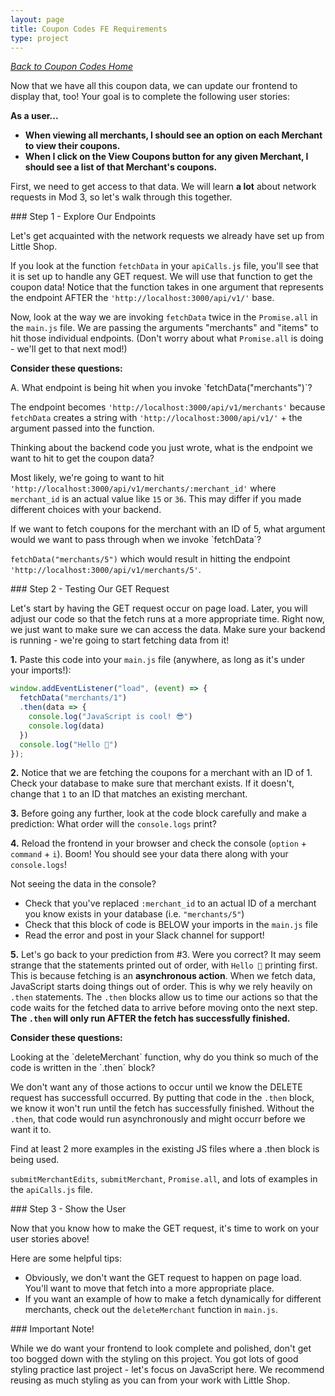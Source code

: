 ```yaml
---
layout: page
title: Coupon Codes FE Requirements
type: project
---
```


_[Back to Coupon Codes Home](./index)_


Now that we have all this coupon data, we can update our frontend to display that, too! Your goal is to complete the following user stories:

**As a user...**
- **When viewing all merchants, I should see an option on each Merchant to view their coupons.**
- **When I click on the View Coupons button for any given Merchant, I should see a list of that Merchant's coupons.**

First, we need to get access to that data. We will learn **a lot** about network requests in Mod 3, so let's walk through this together. 

<section class="dropdown">
### Step 1 - Explore Our Endpoints

Let's get acquainted with the network requests we already have set up from Little Shop.

If you look at the function `fetchData` in your `apiCalls.js` file, you'll see that it is set up to handle any GET request. We will use that function to get the coupon data! Notice that the function takes in one argument that represents the endpoint AFTER the `'http://localhost:3000/api/v1/'` base. 

Now, look at the way we are invoking `fetchData` twice in the `Promise.all` in the `main.js` file. We are passing the arguments "merchants" and "items" to hit those individual endpoints. (Don't worry about what `Promise.all` is doing - we'll get to that next mod!) 

**Consider these questions:**  
<section class="dropdown">
<p class="dropdown-header">A. What endpoint is being hit when you invoke `fetchData("merchants")`?</p>

 The endpoint becomes `'http://localhost:3000/api/v1/merchants'` because `fetchData` creates a string with `'http://localhost:3000/api/v1/'` + the argument passed into the function.
</section>
<section class="dropdown">
<p class="dropdown-header">Thinking about the backend code you just wrote, what is the endpoint we want to hit to get the coupon data?</p>

Most likely, we're going to want to hit `'http://localhost:3000/api/v1/merchants/:merchant_id'` where `merchant_id` is an actual value like `15` or `36`. This may differ if you made different choices with your backend. 
</section>
<section class="dropdown">
<p class="dropdown-header">If we want to fetch coupons for the merchant with an ID of 5, what argument would we want to pass through when we invoke `fetchData`?</p>

`fetchData("merchants/5")` which would result in hitting the endpoint `'http://localhost:3000/api/v1/merchants/5'`.
</section>
</section>

<section class="dropdown">
### Step 2 - Testing Our GET Request

Let's start by having the GET request occur on page load. Later, you will adjust our code so that the fetch runs at a more appropriate time. Right now, we just want to make sure we can access the data. Make sure your backend is running - we're going to start fetching data from it!

**1.** Paste this code into your `main.js` file (anywhere, as long as it's under your imports!):

```js
window.addEventListener("load", (event) => {
  fetchData("merchants/1")
  .then(data => {
    console.log("JavaScript is cool! 😎")
    console.log(data)
  })
  console.log("Hello 👋")
});
```

**2.** Notice that we are fetching the coupons for a merchant with an ID of 1. Check your database to make sure that merchant exists. If it doesn't, change that `1` to an ID that matches an existing merchant.

**3.** Before going any further, look at the code block carefully and make a prediction: What order will the `console.logs` print?

**4.** Reload the frontend in your browser and check the console (`option` + `command` + `i`). Boom! You should see your data there along with your `console.logs`!
<section class="dropdown">
<p class="dropdown-header">Not seeing the data in the console?</p>

- Check that you've replaced `:merchant_id` to an actual ID of a merchant you know exists in your database (i.e. `"merchants/5"`)
- Check that this block of code is BELOW your imports in the `main.js` file
- Read the error and post in your Slack channel for support!
</section>

**5.** Let's go back to your prediction from #3. Were you correct? It may seem strange that the statements printed out of order, with `Hello 👋` printing first. This is because fetching is an **asynchronous action**. When we fetch data, JavaScript starts doing things out of order. This is why we rely heavily on `.then` statements. The `.then` blocks allow us to time our actions so that the code waits for the fetched data to arrive before moving onto the next step. **The `.then` will only run AFTER the fetch has successfully finished.** 

**Consider these questions:**  
<section class="dropdown">
<p class="dropdown-header">Looking at the `deleteMerchant` function, why do you think so much of the code is written in the `.then` block?</p>

We don't want any of those actions to occur until we know the DELETE request has successfull occurred. By putting that code in the `.then` block, we know it won't run until the fetch has successfully finished. Without the `.then`, that code would run asynchronously and might occurr before we want it to.
</section>
<section class="dropdown">
<p class="dropdown-header">Find at least 2 more examples in the existing JS files where a .then block is being used.</p>

`submitMerchantEdits`, `submitMerchant`, `Promise.all`, and lots of examples in the `apiCalls.js` file.
</section>
</section>

<section class="dropdown">
### Step 3 - Show the User

Now that you know how to make the GET request, it's time to work on your user stories above! 

Here are some helpful tips:
- Obviously, we don't want the GET request to happen on page load. You'll want to move that fetch into a more appropriate place.
- If you want an example of how to make a fetch dynamically for different merchants, check out the `deleteMerchant` function in `main.js`.
</section>

<section class="call-to-action">
### Important Note! 

While we do want your frontend to look complete and polished, don't get too bogged down with the styling on this project. You got lots of good styling practice last project - let's focus on JavaScript here. We recommend reusing as much styling as you can from your work with Little Shop. 
</section>